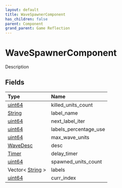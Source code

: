 ```yaml
---
layout: default
title: WaveSpawnerComponent
has_children: false
parent: Component
grand_parent: Game Reflection
---
```

# WaveSpawnerComponent
Description 

## Fields
| Type | Name |
|:-------------|:--------------|
| [uint64](/game-reflection/components/uint64.md) | killed_units_count |
| [String](/game-reflection/components/string.md) | label_name |
| [uint64](/game-reflection/components/uint64.md) | next_label_iter |
| [uint64](/game-reflection/components/uint64.md) | labels_percentage_use |
| [uint64](/game-reflection/components/uint64.md) | max_wave_units |
| [WaveDesc](/game-reflection/components/wave_desc.md) | desc |
| [Timer](/game-reflection/classes/timer.md) | delay_timer |
| [uint64](/game-reflection/components/uint64.md) | spawned_units_count |
| Vector< [String](/game-reflection/components/string.md) > | labels |
| [uint64](/game-reflection/components/uint64.md) | curr_index |
